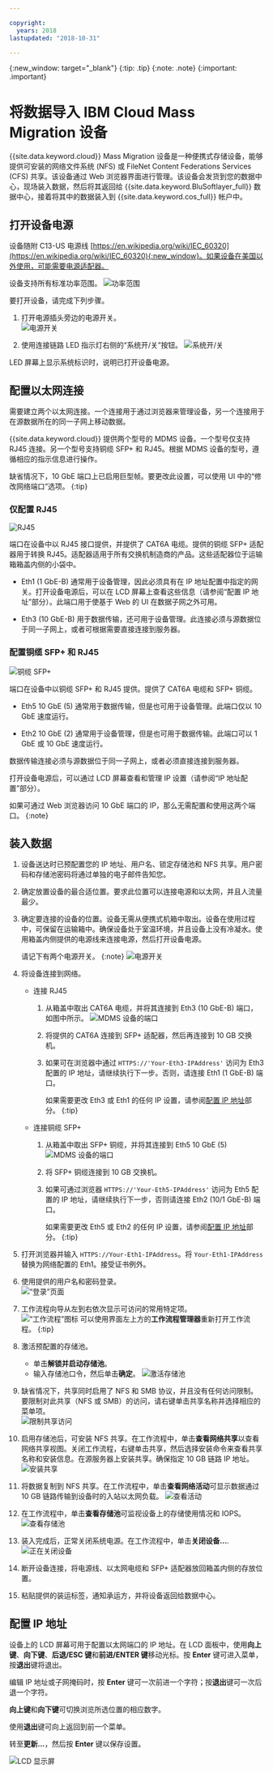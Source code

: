 ```yaml
---

copyright:
  years: 2018
lastupdated: "2018-10-31"

---
```

{:new_window: target="_blank"}
{:tip: .tip}
{:note: .note}
{:important: .important}

# 将数据导入 IBM Cloud Mass Migration 设备

{{site.data.keyword.cloud}} Mass Migration 设备是一种便携式存储设备，能够提供可安装的网络文件系统 (NFS) 或 FileNet Content Federations Services (CFS) 共享。该设备通过 Web 浏览器界面进行管理。该设备会发货到您的数据中心，现场装入数据，然后将其返回给 {{site.data.keyword.BluSoftlayer_full}} 数据中心，接着将其中的数据装入到 {{site.data.keyword.cos_full}} 帐户中。


## 打开设备电源

设备随附 C13-US 电源线 [https://en.wikipedia.org/wiki/IEC_60320](https://en.wikipedia.org/wiki/IEC_60320){:new_window}。如果设备在美国以外使用，可能需要电源适配器。

设备支持所有标准功率范围。
![功率范围](/images/PowerRating.png)

要打开设备，请完成下列步骤。
1. 打开电源插头旁边的电源开关。<br/>
   ![电源开关](/images/MDMSPowerOnOff.png)

2. 使用连接链路 LED 指示灯右侧的“系统开/关”按钮。
   ![系统开/关](/images/MDMSSystemOnOff.png)

LED 屏幕上显示系统标识时，说明已打开设备电源。


## 配置以太网连接

需要建立两个以太网连接。一个连接用于通过浏览器来管理设备，另一个连接用于在源数据所在的同一子网上移动数据。

{{site.data.keyword.cloud}} 提供两个型号的 MDMS 设备。一个型号仅支持 RJ45 连接。另一个型号支持铜缆 SFP+ 和 RJ45。根据 MDMS 设备的型号，遵循相应的指示信息进行操作。

缺省情况下，10 GbE 端口上已启用巨型帧。要更改此设置，可以使用 UI 中的“修改网络端口”选项。
{:tip}

### 仅配置 RJ45

![RJ45](/images/RJ45PortZoom.png)

端口在设备中以 RJ45 接口提供，并提供了 CAT6A 电缆。提供的铜缆 SFP+ 适配器用于转换 RJ45。适配器适用于所有交换机制造商的产品。这些适配器位于运输箱箱盖内侧的小袋中。

- Eth1 (1 GbE-B) 通常用于设备管理，因此必须具有在 IP 地址配置中指定的网关。打开设备电源后，可以在 LCD 屏幕上查看这些信息（请参阅“配置 IP 地址”部分）。此端口用于使基于 Web 的 UI 在数据子网之外可用。

- Eth3 (10 GbE-B) 用于数据传输，还可用于设备管理。此连接必须与源数据位于同一子网上，或者可根据需要直接连接到服务器。


### 配置铜缆 SFP+ 和 RJ45

![铜缆 SFP+](/images/sfp-ports-sized-port5.png)

端口在设备中以铜缆 SFP+ 和 RJ45 提供。提供了 CAT6A 电缆和 SFP+ 铜缆。

- Eth5 10 GbE (5) 通常用于数据传输，但是也可用于设备管理。此端口仅以 10 GbE 速度运行。

- Eth2 10 GbE (2) 通常用于设备管理，但是也可用于数据传输。此端口可以 1 GbE 或 10 GbE 速度运行。


数据传输连接必须与源数据位于同一子网上，或者必须直接连接到服务器。

打开设备电源后，可以通过 LCD 屏幕查看和管理 IP 设置（请参阅“IP 地址配置”部分）。

如果可通过 Web 浏览器访问 10 GbE 端口的 IP，那么无需配置和使用这两个端口。
{:note}


## 装入数据

1.	设备送达时已预配置您的 IP 地址、用户名、锁定存储池和 NFS 共享。用户密码和存储池密码将通过单独的电子邮件告知您。

2.	确定放置设备的最合适位置。要求此位置可以连接电源和以太网，并且人流量最少。

3.	确定要连接的设备的位置。设备无需从便携式机箱中取出。设备在使用过程中，可保留在运输箱中。确保设备处于室温环境，并且设备上没有冷凝水。使用箱盖内侧提供的电源线来连接电源，然后打开设备电源。<br/>
    
    请记下有两个电源开关。
    {:note}
    ![电源开关](/images/MDMSPowerSwitch.png)

4. 将设备连接到网络。
    - 连接 RJ45
  	  1. 从箱盖中取出 CAT6A 电缆，并将其连接到 Eth3 (10 GbE-B) 端口，如图中所示。
      ![MDMS 设备的端口](/images/MDMSNewEth1and3.png)

      2. 将提供的 CAT6A 连接到 SFP+ 适配器，然后再连接到 10 GB 交换机。
      3. 如果可在浏览器中通过 `HTTPS://'Your-Eth3-IPAddress'` 访问为 Eth3 配置的 IP 地址，请继续执行下一步。否则，请连接 Eth1 (1 GbE-B) 端口。<br/>
         
         如果需要更改 Eth3 或 Eth1 的任何 IP 设置，请参阅[配置 IP 地址](#configuring-ip-addresses)部分。
{:tip}
    - 连接铜缆 SFP+
      1. 从箱盖中取出 SFP+ 铜缆，并将其连接到 Eth5 10 GbE (5)
         ![MDMS 设备的端口](/images/sfp-ports-sized-ports-labeled.png)
      2. 将 SFP+ 铜缆连接到 10 GB 交换机。
      3. 如果可通过浏览器 `HTTPS://'Your-Eth5-IPAddress'` 访问为 Eth5 配置的 IP 地址，请继续执行下一步，否则请连接 Eth2 (10/1 GbE-B) 端口。

         如果需要更改 Eth5 或 Eth2 的任何 IP 设置，请参阅[配置 IP 地址](#configuring-ip-addresses)部分。
{:tip}

5. 打开浏览器并输入 `HTTPS://Your-Eth1-IPAddress`。将 `Your-Eth1-IPAddress` 替换为网络配置的 Eth1。接受证书例外。

6. 使用提供的用户名和密码登录。<br/>
    ![“登录”页面](/images/login.png)

7. 工作流程向导从左到右依次显示可访问的常用特定项。<br/>
    ![“工作流程”图标](/images/workflow.png)     可以使用界面左上方的**工作流程管理器**重新打开工作流程。
{:tip}

8.	激活预配置的存储池。
    - 单击**解锁并启动存储池**。
    - 输入存储池口令，然后单击**确定**。
    ![激活存储池](/images/Unlock.png)

9. 缺省情况下，共享同时启用了 NFS 和 SMB 协议，并且没有任何访问限制。要限制对此共享（NFS 或 SMB）的访问，请右键单击共享名称并选择相应的菜单项。<br/>
   ![限制共享访问](/images/ShareAccessControl.png)

10. 启用存储池后，可安装 NFS 共享。在工作流程中，单击**查看网络共享**以查看网络共享视图。关闭工作流程，右键单击共享，然后选择安装命令来查看共享名称和安装信息。在源服务器上安装共享。确保指定 10 GB 链路 IP 地址。
    ![安装共享](/images/MountCommand.png)

11. 将数据复制到 NFS 共享。在工作流程中，单击**查看网络活动**可显示数据通过 10 GB 链路传输到设备时的入站以太网负载。
    ![查看活动](/images/SystemNetworkPerf.png)

12. 在工作流程中，单击**查看存储池**可监视设备上的存储使用情况和 IOPS。
    ![查看存储池](/images/SystemStoragePoolPerf.png)

13.	装入完成后，正常关闭系统电源。在工作流程中，单击**关闭设备...**.
    ![正在关闭设备](/images/SystemShutdown.png)

14.	断开设备连接，将电源线、以太网电缆和 SFP+ 适配器放回箱盖内侧的存放位置。

16.	粘贴提供的装运标签，通知承运方，并将设备返回给数据中心。


## 配置 IP 地址

设备上的 LCD 屏幕可用于配置以太网端口的 IP 地址。在 LCD 面板中，使用**向上键**、**向下键**、**后退/ESC 键**和**前进/ENTER 键**移动光标。按 **Enter** 键可进入菜单，按**退出**键将退出。

编辑 IP 地址或子网掩码时，按 **Enter** 键可一次前进一个字符；按**退出**键可一次后退一个字符。

**向上键**和**向下键**可切换浏览所选位置的相应数字。

使用**退出**键可向上返回到前一个菜单。

转至**更新...**，然后按 **Enter** 键以保存设置。

  ![LCD 显示屏](/images/MDMSLCD.png)
